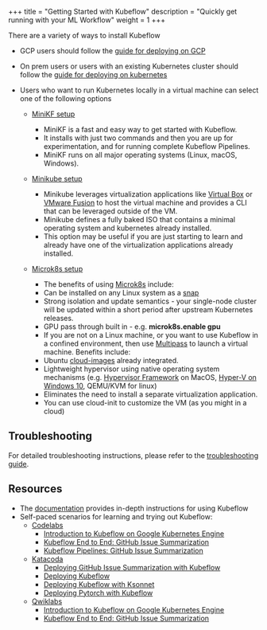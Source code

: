 +++
title = "Getting Started with Kubeflow"
description = "Quickly get running with your ML Workflow"
weight = 1
+++

There are a variety of ways to install Kubeflow

* GCP users should follow the [guide for deploying on GCP](/docs/gke/deploy/)
* On prem users or users with an existing Kubernetes cluster should follow the [guide for deploying on kubernetes](/docs/started/getting-started-k8s/)
* Users who want to run Kubernetes locally in a virtual machine can select one of the following options

   * [MiniKF setup](/docs/started/getting-started-minikf/)
      * MiniKF is a fast and easy way to get started with Kubeflow.
      * It installs with just two commands and then you are up for
	experimentation, and for running complete Kubeflow Pipelines.
      * MiniKF runs on all major operating systems (Linux, macOS, Windows).

   * [Minikube setup](/docs/started/getting-started-minikube/)
      * Minikube leverages virtualization applications like [Virtual
	Box](https://www.virtualbox.org/) or [VMware
	Fusion](https://www.vmware.com/products/fusion.html) to host the virtual
	machine and provides a CLI that can be leveraged outside of the VM.
      * Minikube defines a fully baked ISO that contains a minimal operating
	system and kubernetes already installed.
      * This option may be useful if you are just starting to learn and already
	have one of the virtualization applications already installed.

   * [Microk8s setup](/docs/started/getting-started-multipass/)
      * The benefits of using [Microk8s](https://microk8s.io/) include:
	   - Can be installed on any Linux system as a
	     [snap](https://snapcraft.io/)
	   - Strong isolation and update semantics - your single-node cluster
	     will be updated within a short period after upstream Kubernetes
	     releases.
	   - GPU pass through built in - e.g. **microk8s.enable gpu**
      * If you are not on a Linux machine, or you want to use Kubeflow in a
	confined environment, then use
	[Multipass](https://github.com/CanonicalLtd/multipass) to launch a
	virtual machine. Benefits include:
	   - Ubuntu [cloud-images](http://cloud-images.ubuntu.com/) already
	     integrated.
	   - Lightweight hypervisor using native operating system mechanisms
	     (e.g. [Hypervisor
	     Framework](https://developer.apple.com/documentation/hypervisor) on
	     MacOS, [Hyper-V on Windows
	     10](https://docs.microsoft.com/en-us/virtualization/hyper-v-on-windows/quick-start/enable-hyper-v),
	     QEMU/KVM for linux)
	   - Eliminates the need to install a separate virtualization
	     application.
	   - You can use cloud-init to customize the VM (as you might in a cloud)
    
## Troubleshooting

For detailed troubleshooting instructions, please refer to the [troubleshooting
guide](/docs/other-guides/troubleshooting/).

## Resources

* The [documentation](/docs/) provides in-depth instructions for using Kubeflow
* Self-paced scenarios for learning and trying out Kubeflow:
  * [Codelabs](https://codelabs.developers.google.com/?cat=tensorflow)
      * [Introduction to Kubeflow on Google Kubernetes
        Engine](https://codelabs.developers.google.com/codelabs/kubeflow-introduction/index.html)
      * [Kubeflow End to End: GitHub Issue
        Summarization](https://codelabs.developers.google.com/codelabs/cloud-kubeflow-e2e-gis/index.html)
      * [Kubeflow Pipelines: GitHub Issue
        Summarization](https://codelabs.developers.google.com/codelabs/cloud-kubeflow-pipelines-gis/index.html)
  * [Katacoda](https://www.katacoda.com/kubeflow)
      * [Deploying GitHub Issue Summarization with
        Kubeflow](https://www.katacoda.com/kubeflow/scenarios/deploying-github-issue-summarization)
      * [Deploying
        Kubeflow](https://www.katacoda.com/kubeflow/scenarios/deploying-kubeflow)
      * [Deploying Kubeflow with
        Ksonnet](https://www.katacoda.com/kubeflow/scenarios/deploying-kubeflow-with-ksonnet)
      * [Deploying Pytorch with
        Kubeflow](https://www.katacoda.com/kubeflow/scenarios/deploy-pytorch-with-kubeflow)
  * [Qwiklabs](https://qwiklabs.com/catalog?keywords=kubeflow)
      * [Introduction to Kubeflow on Google Kubernetes
        Engine](https://qwiklabs.com/focuses/960?locale=en&parent=catalog)
      * [Kubeflow End to End: GitHub Issue
        Summarization](https://qwiklabs.com/focuses/1257?locale=en&parent=catalog)
